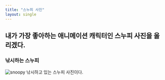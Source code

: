 ```yaml
---
title: "스누피 사진"
layout: single
---
```


내가 가장 좋아하는 애니메이션 캐릭터인 스누피 사진을 올리겠다.
---
### 낚시하는 스누피
![snoopy](/assets/images/snoopy.png)
낚시하고 있는 스누피 사진이다.
